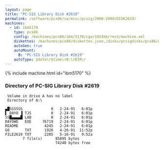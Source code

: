 ```yaml
---
layout: page
title: "PC-SIG Library Disk #2619"
permalink: /software/pcx86/sw/misc/pcsig/2000-2999/DISK2619/
machines:
  - id: ibm5170
    type: pcx86
    config: /machines/pcx86/ibm/5170/cga/1024kb/rev3/machine.xml
    diskettes: /machines/pcx86/diskettes.json,/disks/pcsigdisks/pcx86/diskettes.json
    autoGen: true
    autoMount:
      B: "PC-SIG Library Disk #2619"
    autoType: $date\r$time\rB:\rDIR\r
---
```


{% include machine.html id="ibm5170" %}

### Directory of PC-SIG Library Disk #2619

     Volume in drive A has no label
     Directory of A:\

    ▄█SSSSSS             0   2-24-91   6:01p
    ▌ DAYO ▐ TJS         0   2-24-91   6:01p
    SS█▄▄▄▄█ LAB         0   2-24-91   6:01p
    DAYOWD   EXE     76719   2-24-91   6:01p
    README            4245   2-24-91   6:01p
    GO       TXT      1926   4-26-91  11:52p
    FILE2619 TXT      2205   5-16-91   9:52a
            7 file(s)      85095 bytes
                           74240 bytes free
